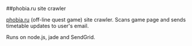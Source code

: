 ##phobia.ru site crawler

[phobia.ru](http://phobia.ru/) (off-line quest game) site crawler. Scans game page and sends timetable updates to user's email.

Runs on node.js, jade and SendGrid.